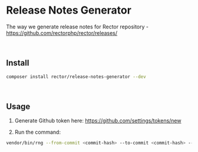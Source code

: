# Release Notes Generator

The way we generate release notes for Rector repository - https://github.com/rectorphp/rector/releases/

<br>

## Install

```bash
composer install rector/release-notes-generator --dev
```

<br>

## Usage

1. Generate Github token here: https://github.com/settings/tokens/new

2. Run the command:

```bash
vendor/bin/rng --from-commit <commit-hash> --to-commit <commit-hash> --github-token <github_token>
```
